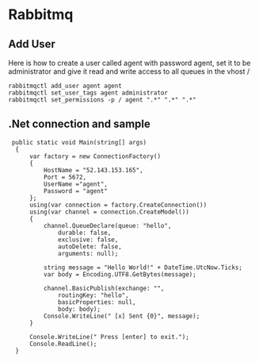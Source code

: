 # Rabbitmq

## Add User

Here is how to create a user called agent with password agent, set it to be administrator and give it read and write access to all queues in the vhost /

``` 
rabbitmqctl add_user agent agent
rabbitmqctl set_user_tags agent administrator
rabbitmqctl set_permissions -p / agent ".*" ".*" ".*"
```

## .Net connection and sample
```
 public static void Main(string[] args)
  {
      var factory = new ConnectionFactory()
      {
          HostName = "52.143.153.165",
          Port = 5672,
          UserName ="agent",
          Password = "agent"
      };
      using(var connection = factory.CreateConnection())
      using(var channel = connection.CreateModel())
      {
          channel.QueueDeclare(queue: "hello",
              durable: false,
              exclusive: false,
              autoDelete: false,
              arguments: null);

          string message = "Hello World!" + DateTime.UtcNow.Ticks;
          var body = Encoding.UTF8.GetBytes(message);

          channel.BasicPublish(exchange: "",
              routingKey: "hello",
              basicProperties: null,
              body: body);
          Console.WriteLine(" [x] Sent {0}", message);
      }

      Console.WriteLine(" Press [enter] to exit.");
      Console.ReadLine();
  }
   ```
